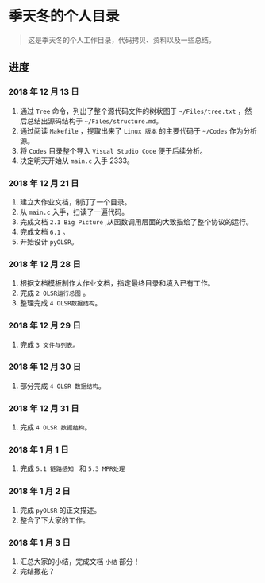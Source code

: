 # 季天冬的个人目录

> 这是季天冬的个人工作目录，代码拷贝、资料以及一些总结。

## 进度

### 2018 年 12 月 13 日

1. 通过 `Tree` 命令，列出了整个源代码文件的树状图于  `~/Files/tree.txt` ，然后总结出源码结构于 `~/Files/structure.md`。
2. 通过阅读  `Makefile` ，提取出来了  `Linux 版本` 的主要代码于 `~/Codes` 作为分析源。
3. 将 `Codes` 目录整个导入 `Visual Studio Code` 便于后续分析。
4. 决定明天开始从 `main.c` 入手 2333。

### 2018 年 12 月 21 日

1. 建立大作业文档，制订了一个目录。
2. 从 `main.c` 入手，扫读了一遍代码。
3. 完成文档 `2.1 Big Picture` ,从函数调用层面的大致描绘了整个协议的运行。
4. 完成文档 `6.1` 。
5. 开始设计 `pyOLSR`。

### 2018 年 12 月 28 日

1. 根据文档模板制作大作业文档，指定最终目录和填入已有工作。
2. 完成 `2 OLSR运行总图` 。
3. 整理完成 `4 OLSR数据结构`。

### 2018 年 12 月 29 日

1. 完成 `3 文件与列表`。

### 2018 年 12 月 30 日

1. 部分完成 `4 OLSR 数据结构`。

### 2018 年 12 月 31 日

1. 完成 `4 OLSR 数据结构`。

### 2018 年 1 月 1 日

1. 完成 `5.1 链路感知 ` 和 `5.3 MPR处理`

### 2018 年 1 月 2 日

1. 完成 `pyOLSR` 的正文描述。
2. 整合了下大家的工作。

### 2018 年 1 月 3 日

1. 汇总大家的小结，完成文档 `小结` 部分！
2. 完结撒花？



